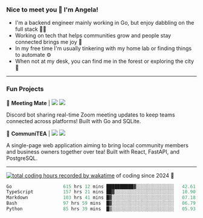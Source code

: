 ### Nice to meet you 👋 I'm Angela!

- I'm a backend engineer mainly working in Go, but enjoy dabbling on the full stack 👩‍💻
- Working on tech that helps communities grow and people stay connected brings me joy 🤝
- In my free time I'm usually tinkering with my home lab or finding things to automate ⚙️
- When not at my desk, you can find me in the forest or exploring the city 🧋

---

### Fun Projects

👾 **Meeting Mate** | [![](https://img.shields.io/badge/Code-violet.svg?style=flat-square)](https://github.com/angelajfisher/meeting-mate) [![](https://img.shields.io/badge/Site-violet.svg?style=flat-square)](https://angelajfisher.com/projects/meeting-mate)

Discord bot sharing real-time Zoom meeting updates to keep teams connected across platforms! Built with Go and SQLite.

🍵 **CommuniTEA** | [![](https://img.shields.io/badge/Code-green.svg?style=flat-square)](https://gitlab.com/angelajfisher/communiTEA) [![](https://img.shields.io/badge/Demo-green.svg?style=flat-square)](https://angelajfisher.gitlab.io/communiTEA/)

A single-page web application aiming to bring local community members and business owners together over tea!  Built with React, FastAPI, and PostgreSQL.

---

<a href="https://wakatime.com/@018c1e94-8745-411f-aea1-f33be044d952"><img src="https://wakatime.com/badge/user/018c1e94-8745-411f-aea1-f33be044d952.svg?style=flat-square" alt="total coding hours recorded by wakatime" /></a> of coding since 2024 🌊<br>
<!--START_SECTION:waka-->

```go
Go                   615 hrs 12 mins ██████████▓░░░░░░░░░░░░░░   42.61 %
TypeScript           157 hrs 21 mins ██▓░░░░░░░░░░░░░░░░░░░░░░   10.90 %
Markdown             103 hrs 41 mins █▓░░░░░░░░░░░░░░░░░░░░░░░   07.18 %
Bash                 97 hrs 59 mins  █▓░░░░░░░░░░░░░░░░░░░░░░░   06.79 %
Python               85 hrs 39 mins  █▒░░░░░░░░░░░░░░░░░░░░░░░   05.93 %
```

<!--END_SECTION:waka--> 
